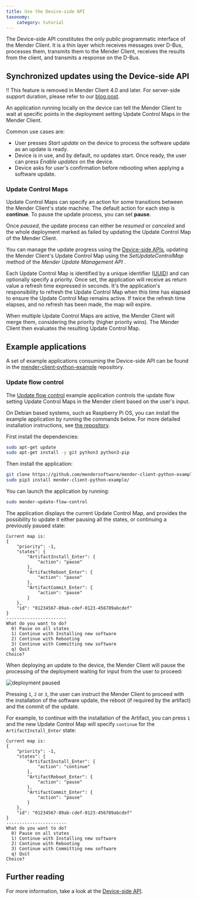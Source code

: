```yaml
---
title: Use the Device-side API
taxonomy:
    category: tutorial
---
```


The Device-side API constitutes the only public programmatic interface of the Mender Client.
It is a thin layer which receives messages over D-Bus, processes them, transmits them to the
Mender Client, receives the results from the client, and transmits a response on the D-Bus.

## Synchronized updates using the Device-side API

!! This feature is removed in Mender Client 4.0 and later. For server-side support duration, please refer to our [blog post](https://mender.io/blog/mender-3-6-auto-generation-of-delta-updates#:~:text=Deprecation%3A%20Synchronized%20updates).

An application running locally on the device can tell the Mender Client to wait at specific
points in the deployment setting Update Control Maps in the Mender Client.

Common use cases are:

* User presses *Start update* on the device to process the software update as an
  update is ready.
* Device is in use, and by default, no updates start. Once ready, the user can
  press *Enable updates* on the device.
* Device asks for user's confirmation before rebooting when applying a software
  update.

### Update Control Maps

Update Control Maps can specify an action for some transitions between the Mender Client's
state machine. The default action for each step is **continue**. To pause the update process,
you can set **pause**.

Once *paused*, the update process can either be *resumed* or *canceled* and the whole deployment
marked as failed by updating the Update Control Map of the Mender Client.

You can manage the update progress using the [Device-side APIs](../../201.Device-side-API),
updating the Mender Client's Update Control Map using the *SetUpdateControlMap* method of the
*Mender Update Management API* .

Each Update Control Map is identified by a unique identifier
([UUID](https://en.wikipedia.org/wiki/Universally_unique_identifier)) and can optionally
specify a priority. Once set, the application will receive as return value a refresh
time expressed in seconds. It's the application's responsibility to refresh the Update
Control Map when this time has elapsed to ensure the Update Control Map remains
active. If twice the refresh time elapses, and no refresh has been made, the map will expire.

When multiple Update Control Maps are active, the Mender Client will merge them, considering
the priority (higher priority wins). The Mender Client then evaluates the resulting Update
Control Map.

## Example applications

A set of example applications consuming the Device-side API can be found in the
[mender-client-python-example](https://github.com/mendersoftware/mender-client-python-example)
repository.

### Update flow control

<!--AUTOVERSION: "mender-client-python-example/tree/%/examples/update_flow_control"/ignore-->
The [Update flow control](https://github.com/mendersoftware/mender-client-python-example/tree/master/examples/update_flow_control)
example application controls the update flow setting Update Control Maps in the Mender
client based on the user's input.

On Debian based systems, such as Raspberry Pi OS, you can install the example application by running
the commands below. For more detailed installation instructions, see [the
repository](https://github.com/mendersoftware/mender-client-python-example).

First install the dependencies:

```bash
sudo apt-get update
sudo apt-get install -y git python3 python3-pip
```

Then install the application:

```bash
git clone https://github.com/mendersoftware/mender-client-python-example.git
sudo pip3 install mender-client-python-example/
```

You can launch the application by running:

```bash
sudo mender-update-flow-control
```

The application displays the current Update Control Map, and provides the possibility
to update it either pausing all the states, or continuing a previously paused state:

```
Current map is:
{
	"priority": -1,
	"states": {
		"ArtifactInstall_Enter": {
			"action": "pause"
		},
		"ArtifactReboot_Enter": {
			"action": "pause"
		},
		"ArtifactCommit_Enter": {
			"action": "pause"
		}
	},
	"id": "01234567-89ab-cdef-0123-456789abcdef"
}
-----------------------
What do you want to do?
  0) Pause on all states
  1) Continue with Installing new software
  2) Continue with Rebooting
  3) Continue with Committing new software
  q) Quit
Choice?
```

When deploying an update to the device, the Mender Client will pause the processing
of the deployment waiting for input from the user to proceed:

![deployment paused](deployment-paused.jpg)

Pressing `1`, `2` or `3`, the user can instruct the Mender Client to proceed with
the installation of the software update, the reboot (if required by the artifact)
and the commit of the update.

For example, to continue with the installation of the Artifact, you can press
`1` and the new Update Control Map will specify `continue` for the `ArtifactInstall_Enter`
state:

```
Current map is:
{
	"priority": -1,
	"states": {
		"ArtifactInstall_Enter": {
			"action": "continue"
		},
		"ArtifactReboot_Enter": {
			"action": "pause"
		},
		"ArtifactCommit_Enter": {
			"action": "pause"
		}
	},
	"id": "01234567-89ab-cdef-0123-456789abcdef"
}
-----------------------
What do you want to do?
  0) Pause on all states
  1) Continue with Installing new software
  2) Continue with Rebooting
  3) Continue with Committing new software
  q) Quit
Choice?
```

## Further reading

For more information, take a look at the [Device-side API](../../201.Device-side-API).
